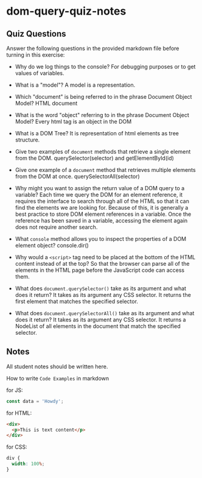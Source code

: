 # dom-query-quiz-notes

## Quiz Questions

Answer the following questions in the provided markdown file before turning in this exercise:

- Why do we log things to the console?
  For debugging purposes or to get values of variables.

- What is a "model"?
  A model is a representation.

- Which "document" is being referred to in the phrase Document Object Model?
  HTML document

- What is the word "object" referring to in the phrase Document Object Model?
  Every html tag is an object in the DOM

- What is a DOM Tree?
  It is representation of html elements as tree structure.

- Give two examples of `document` methods that retrieve a single element from the DOM.
  querySelector(selector) and getElementById(id)

- Give one example of a `document` method that retrieves multiple elements from the DOM at once.
  querySelectorAll(selector)

- Why might you want to assign the return value of a DOM query to a variable?
  Each time we query the DOM for an element reference, it requires the interface to search through all of the HTML so that it can find the elements we are looking for.
  Because of this, it is generally a best practice to store DOM element references in a variable. Once the reference has been saved in a variable, accessing the element again does not require another search.

- What `console` method allows you to inspect the properties of a DOM element object?
  console.dir()

- Why would a `<script>` tag need to be placed at the bottom of the HTML content instead of at the top?
  So that the browser can parse all of the elements in the HTML page before the JavaScript code can access them.

- What does `document.querySelector()` take as its argument and what does it return?
  It takes as its argument any CSS selector. It returns the first element that matches the specified selector.

- What does `document.querySelectorAll()` take as its argument and what does it return?
  It takes as its argument any CSS selector. It returns a NodeList of all elements in the document that match the specified selector.

## Notes

All student notes should be written here.

How to write `Code Examples` in markdown

for JS:

```javascript
const data = 'Howdy';
```

for HTML:

```html
<div>
  <p>This is text content</p>
</div>
```

for CSS:

```css
div {
  width: 100%;
}
```
